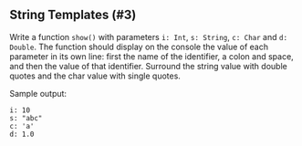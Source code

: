 ## String Templates (#3)

Write a function `show()` with parameters `i: Int`, `s: String`, `c: Char` 
and `d: Double`. The function should display on the console the value of each
parameter in its own line: first the name of the identifier, a colon and space, 
and then the value of that identifier. Surround the string value with double
quotes and the char value with single quotes. 

Sample output:

```
i: 10
s: "abc"
c: 'a'
d: 1.0
```